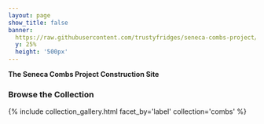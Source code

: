 ```yaml
---
layout: page
show_title: false
banner:
  https://raw.githubusercontent.com/trustyfridges/seneca-combs-project/main/img/background.png
  y: 25%
  height: '500px'
---
```


__The Seneca Combs Project Construction Site__

### Browse the Collection

{% include collection_gallery.html facet_by='label' collection='combs' %}
